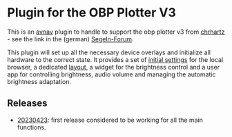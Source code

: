 Plugin for the OBP Plotter V3
=======================
This is an [avnav](https://www.wellenvogel.de/software/avnav/docs/beschreibung.html?lang=en) plugin
to handle to support the obp plotter v3 from  [chrhartz](https://www.segeln-forum.de/user/19350-chrhartz) - see the link in the (german) 
[Segeln-Forum](https://www.segeln-forum.de/thread/85423-10-1-raspberry-plotter-v3).

This plugin will set up all the necessary device overlays and initialize all hardware to the correct state.
It provides a set of [initial settings](localFirefox.json) for the local browser, a dedicated [layout](localLayout.json), a widget for the brightness control and a user app for controlling brightness, audio volume and managing the automatic brightness adaptation.

Releases
--------
  * [20230423](../../releases/tag/20230425): first release considered to be working for all the main functions.

